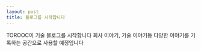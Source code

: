 ```yaml
---
layout: post
title: 블로그를 시작합니다
---
```

TOROOC이 기술 블로그를 시작합니다
회사 이야기, 기술 이야기등 다양한 이야기를 기록하는 공간으로 사용할 예정입니다
